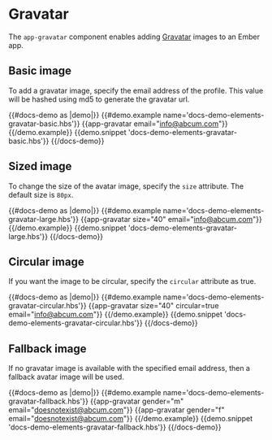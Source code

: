 # Gravatar

The `app-gravatar` component enables adding [Gravatar](https://en.gravatar.com) images to an Ember app.

## Basic image

To add a gravatar image, specify the email address of the profile. This value will be hashed using md5 to generate the gravatar url.

{{#docs-demo as |demo|}}
	{{#demo.example name='docs-demo-elements-gravatar-basic.hbs'}}
		{{app-gravatar email="info@abcum.com"}}
	{{/demo.example}}
	{{demo.snippet 'docs-demo-elements-gravatar-basic.hbs'}}
{{/docs-demo}}

## Sized image

To change the size of the avatar image, specify the `size` attribute. The default size is `80px`.

{{#docs-demo as |demo|}}
	{{#demo.example name='docs-demo-elements-gravatar-large.hbs'}}
		{{app-gravatar size="40" email="info@abcum.com"}}
	{{/demo.example}}
	{{demo.snippet 'docs-demo-elements-gravatar-large.hbs'}}
{{/docs-demo}}

## Circular image

If you want the image to be circular, specify the `circular` attribute as true.

{{#docs-demo as |demo|}}
	{{#demo.example name='docs-demo-elements-gravatar-circular.hbs'}}
		{{app-gravatar size="40" circular=true email="info@abcum.com"}}
	{{/demo.example}}
	{{demo.snippet 'docs-demo-elements-gravatar-circular.hbs'}}
{{/docs-demo}}

## Fallback image

If no gravatar image is available with the specified email address, then a fallback avatar image will be used.

{{#docs-demo as |demo|}}
	{{#demo.example name='docs-demo-elements-gravatar-fallback.hbs'}}
		{{app-gravatar gender="m" email="doesnotexist@abcum.com"}}
		{{app-gravatar gender="f" email="doesnotexist@abcum.com"}}
	{{/demo.example}}
	{{demo.snippet 'docs-demo-elements-gravatar-fallback.hbs'}}
{{/docs-demo}}
